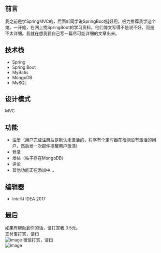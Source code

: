 ## 前言
  我之前是学SpringMVC的，后面听同学说SpringBoot挺好用，极力推荐我学这个鬼。一开始，在网上找SpringBoot的学习资料，他们博文写得不是说不好，而是不太详细。我就在想我要自己写一篇尽可能详细的文章出来。

## 技术栈
- Spring
- Spring Boot
- MyBatis
- MongoDB
- MySQL

## 设计模式

MVC

## 功能
- 注册（用户完成注册后是默认未激活的，程序有个定时器在检测没有激活的用户，然后发一次邮件提醒用户激活）
- 登录
- 发帖（帖子存在MongoDB）
- 评论 
- 其他功能正在添加中...

## 编辑器
- IntellJ IDEA 2017
  
## 最后
如果有帮助到你的话，请打赏我 0.5元。  
支付宝打赏，请扫  
![image](https://github.com/bananaLin/blog/blob/master/src/main/resources/static/63C9EF620D8A5AFBD40AAD01B8022D6B.png)
  微信打赏，请扫  
![image](https://github.com/bananaLin/blog/blob/master/src/main/resources/BA17AC7343B45C55E7301200010968C6.png)
